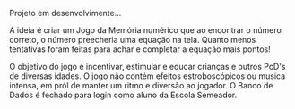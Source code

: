 Projeto em desenvolvimente...

A ideia é criar um Jogo da Memória numérico que ao encontrar o número correto, o número preecheria uma equação na tela.
Quanto menos tentativas foram feitas para achar e completar a equação mais pontos!

O objetivo do jogo é incentivar, estimular e educar crianças e outros PcD's de diversas idades. 
O jogo não contém efeitos estroboscópicos ou musica intensa, em pról de manter um ritmo e diversão ao jogador. O Banco de Dados é fechado para login como aluno da Escola Semeador.
